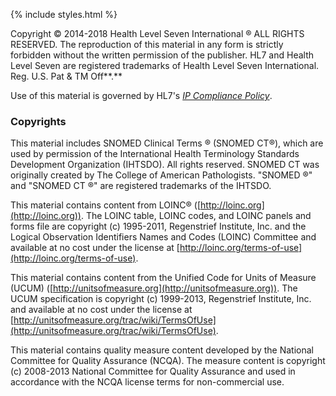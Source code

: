 {% include styles.html %}

Copyright © 2014-2018 Health Level Seven International ® ALL RIGHTS RESERVED. The reproduction of this material in any form is strictly forbidden without the written permission of the publisher. HL7 and Health Level Seven are registered trademarks of Health Level Seven International. Reg. U.S. Pat & TM Off**.**

Use of this material is governed by HL7's [*IP Compliance Policy*](http://www.hl7.org/legal/ippolicy.cfm?ref=nav).

### Copyrights

This material includes SNOMED Clinical Terms ® (SNOMED CT®), which are used by permission of the International Health Terminology Standards Development Organization (IHTSDO). All rights reserved. SNOMED CT was originally created by The College of American Pathologists. "SNOMED ®" and "SNOMED CT ®" are registered trademarks of the IHTSDO.

This material contains content from LOINC® ([http://loinc.org](http://loinc.org)). The LOINC table, LOINC codes, and LOINC panels and forms file are copyright (c) 1995-2011, Regenstrief Institute, Inc. and the Logical Observation Identifiers Names and Codes (LOINC) Committee and available at no cost under the license at [http://loinc.org/terms-of-use](http://loinc.org/terms-of-use).

This material contains content from the Unified Code for Units of Measure (UCUM) ([http://unitsofmeasure.org](http://unitsofmeasure.org)). The UCUM specification is copyright (c) 1999-2013, Regenstrief Institute, Inc. and available at no cost under the license at [http://unitsofmeasure.org/trac/wiki/TermsOfUse](http://unitsofmeasure.org/trac/wiki/TermsOfUse).

This material contains quality measure content developed by the National Committee for Quality Assurance (NCQA). The measure content is copyright (c) 2008-2013 National Committee for Quality Assurance and used in accordance with the NCQA license terms for non-commercial use.
